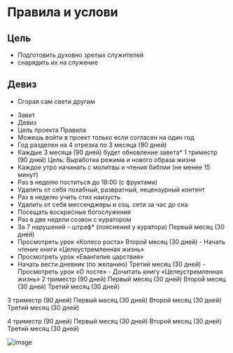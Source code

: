 # Правила и услови

## Цель
* Подготовить духовно зрелых служителей
* снарядить их на служение

## Девиз 
* Сгорая сам свети другим 
- Завет
- Девиз
- Цель проекта
Правила
- Можешь войти в проект только если согласен на один год
- Год разделен на 4 отрезка по 3 месяца (90 дней)
- Каждые 3 месяца (90 дней) будет обновление завета*
1 триместр (90 дней)
Цель: Выработка режима и нового образа жизни
- Каждое утро начинать с молитвы и чтения библии (не менее 15 минут)
- Раз в неделю поститься до 18:00 (с фруктами) 
- Удалить от себя похабный, развратный, нецензурный контент
- Раз в неделю учить стих наизусть
- Удалить от себя мессенджеры и соц. сети за час до сна
- Посещать воскресные богослужения
- Раз в две недели созвон с куратором
- За 7 нарушений – штраф* (пояснения у куратора)
Первый месяц (30 дней)
- Просмотреть урок «Колесо роста»
Второй месяц (30 дней)
		- Начать чтение книги «Целеустремленная жизнь»
- Просмотреть урок «Евангелие царствия»
- Начать вести дневник (по желанию)
Третий месяц (30 дней)
		- Просмотреть урок «О посте»
		- Дочитать книгу «Целеустремленная жизнь»
2 триместр (90 дней)
Первый месяц (30 дней)
Второй месяц (30 дней)
Третий месяц (30 дней)

3 триместр (90 дней)
Первый месяц (30 дней)
Второй месяц (30 дней)
Третий месяц (30 дней)

4 триместр (90 дней)
Первый месяц (30 дней)
Второй месяц (30 дней)
Третий месяц (30 дней)

![image](https://github.com/user-attachments/assets/152792f2-0273-4f47-9dcd-c8f4ab63597d)
